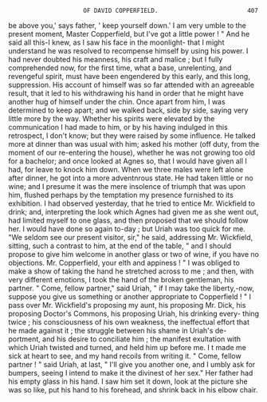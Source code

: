                          OF DAVID COPPERFIELD.                         407
be above you,' says father, ' keep yourself down.' I am very umble to
the present moment, Master Copperfield, but I've got a little power ! "
   And he said all this-I knew, as I saw his face in the moonlight-
that I might understand he was resolved to recompense himself by using
his power. I had never doubted his meanness, his craft and malice ; but
I fully comprehended now, for the first time, what a base, unrelenting, and
revengeful spirit, must have been engendered by this early, and this long,
suppression.
   His account of himself was so far attended with an agreeable result,
that it led to his withdrawing his hand in order that he might have another
hug of himself under the chin. Once apart from him, I was determined
to keep apart; and we walked back, side by side, saying very little more
by the way.
   Whether his spirits were elevated by the communication I had made
to him, or by his having indulged in this retrospect, I don't know; but
they were raised by some influence. He talked more at dinner than was
usual with him; asked his mother (off duty, from the moment of our
re-entering the house), whether he was not growing too old for a bachelor;
and once looked at Agnes so, that I would have given all I had, for leave
to knock him down.
   When we three males were left alone after dinner, he got into a more
adventnrous state. He had taken little or no wine; and I presume it was
the mere insolence of triumph that was upon him, flushed perhaps by the
temptation my presence furnished to its exhibition.
   I had observed yesterday, that he tried to entice Mr. Wickfield to drink;
and, interpreting the look which Agnes had given me as she went out, had
limited myself to one glass, and then proposed that we should follow her.
I would have done so again to-day ; but Uriah was too quick for me.
   "We seldom see our present visitor, sir," he said, addressing Mr.
Wickfield, sitting, such a contrast to him, at the end of the table, " and I
should propose to give him welcome in another glass or two of wine, if
you have no objections. Mr. Copperfield, your elth and appiness ! "
   I was obliged to make a show of taking the hand he stretched across to
me ; and then, with very different emotions, I took the hand of the broken
 gentleman, his partner.
   " Come, fellow partner,"  said Uriah, " if I may take the liberty,-now,
 suppose you give us something or another appropriate to Copperfield ! "
   I pass over Mr. Wickfield's proposing my aunt, his proposing Mr. Dick,
his proposing Doctor's Commons, his proposing Uriah, his drinking every-
thing twice ; his consciousness of his own weakness, the ineffectual effort
that he made against it ; the struggle between his shame in Uriah's de-
portment, and his desire to conciliate him ; the manifest exultation with
which Uriah twisted and turned, and held him up before me. I t made
me sick at heart to see, and my hand recoils from writing it.
   " Come, fellow partner ! " said Uriah, at last, " I'll give you another
one, and I umbly ask for bumpers, seeing I intend to make it the divinest
of her sex."
   Her father had his empty glass in his hand. I saw him set it down,
look at the picture she was so like, put his hand to his forehead, and
shrink back in his elbow chair.
